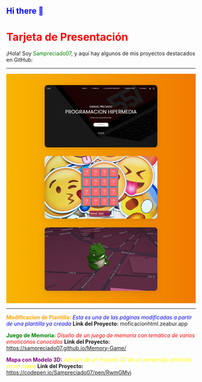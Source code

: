 ## <font color="blue">Hi there 👋</font>

# <font color="red">Tarjeta de Presentación</font>

¡Hola! Soy <font color="green">Sampreciado07</font>, y aquí hay algunos de mis proyectos destacados en GitHub:

---

<div align="center" style="background: linear-gradient(to right, #f8b500, #f07a00); padding: 20px;">
    <img src="images/pagina.jpg" alt="Proyecto 1" width="300" style="border-radius: 8px; margin: 10px; filter: drop-shadow(0px 4px 8px rgba(0, 0, 0, 0.1));">
    <img src="images/juego.jpg" alt="Proyecto 2" width="300" style="border-radius: 8px; margin: 10px; filter: drop-shadow(0px 4px 8px rgba(0, 0, 0, 0.1));">
    <img src="images/modelo.jpg" alt="Proyecto 3" width="300" style="border-radius: 8px; margin: 10px; filter: drop-shadow(0px 4px 8px rgba(0, 0, 0, 0.1));">
</div>

---

**<font color="orange">Modificacion de Plantilla:</font>** <font color="blue">*</font><font color="blue">Esta es una de las páginas modificadas a partir de una plantilla ya creada*</font>
**Link del Proyecto:** moficacionhtml.zeabur.app

**<font color="green">Juego de Memoria:</font>** <font color="red">*</font><font color="red">Diseño de un juego de memoria con temática de varios emoticonos conocidos*</font>
**Link del Proyecto:** https://sampreciado07.github.io/Memory-Game/

**<font color="purple">Mapa con Modelo 3D:</font>** <font color="yellow">*</font><font color="yellow">Adición de un modelo 3D de un personaje animado en un mapa*</font>
**Link del Proyecto:** https://codepen.io/Sampreciado07/pen/RwmGMvj
<!--
**Sampreciado07/Sampreciado07** is a ✨ _special_ ✨ repository because its `README.md` (this file) appears on your GitHub profile.

Here are some ideas to get you started:

- 🔭 I’m currently working on ...
- 🌱 I’m currently learning ...
- 👯 I’m looking to collaborate on ...
- 🤔 I’m looking for help with ...
- 💬 Ask me about ...
- 📫 How to reach me: ...
- 😄 Pronouns: ...
- ⚡ Fun fact: ...
-->
